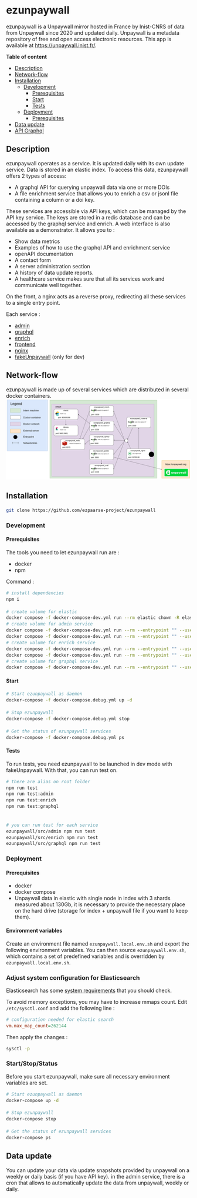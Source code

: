 # ezunpaywall

ezunpaywall is a Unpaywall mirror hosted in France by Inist-CNRS of data from Unpaywall since 2020 and updated daily. Unpaywall is a metadata repository of free and open access electronic resources.
This app is available at https://unpaywall.inist.fr/.

**Table of content**
- [Description](#Description)
- [Network-flow](#Network-flow)
- [Installation](#Installation)
    - [Development](#Development)
        - [Prerequisites](#Prerequisites)
        - [Start](#Start)
        - [Tests](#Tests)
    - [Deployment](#Deployment)
        - [Prerequisites](#Prerequisites)
- [Data update](#Data-update)
- [API Graphql](#API-graphql)

## Description

ezunpaywall operates as a service. It is updated daily with its own update service. Data is stored in an elastic index. To access this data, ezunpaywall offers 2 types of access:
- A graphql API for querying unpaywall data via one or more DOIs
- A file enrichment service that allows you to enrich a csv or jsonl file containing a column or a doi key.

These services are accessible via API keys, which can be managed by the API key service. The keys are stored in a redis database and can be accessed by the graphql service and enrich.
A web interface is also available as a demonstrator. It allows you to :
- Show data metrics
- Examples of how to use the graphql API and enrichment service
- openAPI documentation
- A contact form
- A server administration section
- A history of data update reports.
- A healthcare service makes sure that all its services work and communicate well together.

On the front, a nginx acts as a reverse proxy, redirecting all these services to a single entry point.

Each service : 
* [admin](./services/admin#ezunpaywall-admin)
* [graphql](./services/graphql#ezunpaywall-graphql)
* [enrich](./services/enrich#ezunpaywall-enrich)
* [frontend](./services/frontend#ezunpaywall-frontend)
* [nginx](./services/nginx#ezunpaywall-nginx)
* [fakeUnpaywall](./services/fakeUnpaywall#ezunpaywall-fakeUnpaywall) (only for dev)

## Network-flow

ezunpaywall is made up of several services which are distributed in several docker containers.
![Network-flow](./doc/network-flow.png)

## Installation

```bash
git clone https://github.com/ezpaarse-project/ezunpaywall 
```
### Development

#### Prerequisites

The tools you need to let ezunpaywall run are :
* docker
* npm

Command : 

```bash
# install dependencies
npm i

# create volume for elastic
docker compose -f docker-compose-dev.yml run --rm elastic chown -R elasticsearch /usr/share/elasticsearch/ 
# create volume for admin service
docker compose -f docker-compose-dev.yml run --rm --entrypoint "" --user root admin chown -R node /usr/src/app/log
docker compose -f docker-compose-dev.yml run --rm --entrypoint "" --user root admin chown -R node /usr/src/app/data
# create volume for enrich service
docker compose -f docker-compose-dev.yml run --rm --entrypoint "" --user root enrich chown -R node /usr/src/app/log
docker compose -f docker-compose-dev.yml run --rm --entrypoint "" --user root enrich chown -R node /usr/src/app/data
# create volume for graphql service
docker compose -f docker-compose-dev.yml run --rm --entrypoint "" --user root graphql chown -R node /usr/src/app/log

```
#### Start

```bash
# Start ezunpaywall as daemon
docker-compose -f docker-compose.debug.yml up -d

# Stop ezunpaywall
docker-compose -f docker-compose.debug.yml stop

# Get the status of ezunpaywall services
docker-compose -f docker-compose.debug.yml ps
```
#### Tests

To run tests, you need ezunpaywall to be launched in dev mode with fakeUnpaywall. With that, you can run test on.

```bash
# there are alias on root folder
npm run test
npm run test:admin
npm run test:enrich
npm run test:graphql


# you can run test for each service
ezunpaywall/src/admin npm run test
ezunpaywall/src/enrich npm run test
ezunpaywall/src/graphql npm run test
```
### Deployment

#### Prerequisites

* docker
* docker compose
* Unpaywall data in elastic with single node in index with 3 shards measured about 130Gb, it is necessary to provide the necessary place on the hard drive (storage for index + unpaywall file if you want to keep them).

#### Environment variables

Create an environment file named `ezunpaywall.local.env.sh` and export the following environment variables. You can then source `ezunpaywall.env.sh`, which contains a set of predefined variables and is overridden by `ezunpaywall.local.env.sh`.


### Adjust system configuration for Elasticsearch

Elasticsearch has some [system requirements](https://www.elastic.co/guide/en/elasticsearch/reference/current/system-config.html) that you should check.

To avoid memory exceptions, you may have to increase mmaps count. Edit `/etc/sysctl.conf` and add the following line :

```ini
# configuration needed for elastic search
vm.max_map_count=262144
```
Then apply the changes : 
```bash
sysctl -p
```
### Start/Stop/Status

Before you start ezunpaywall, make sure all necessary environment variables are set.

```bash
# Start ezunpaywall as daemon
docker-compose up -d

# Stop ezunpaywall
docker-compose stop

# Get the status of ezunpaywall services
docker-compose ps
```
## Data update 

You can update your data via update snapshots provided by unpaywall on a weekly or daily basis (if you have API key).
in the admin service, there is a cron that allows to automatically update the data from unpaywall, weekly or daily.
